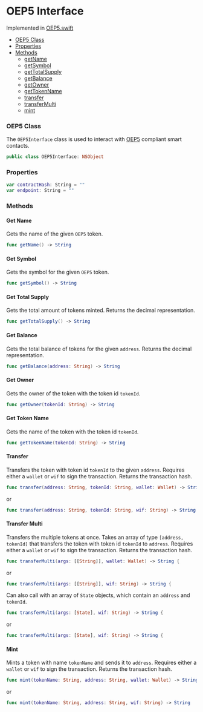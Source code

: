 # OEP5 Interface

Implemented in [OEP5.swift](https://github.com/Ryucoin/neovm-utils/blob/master/neovmUtils/Classes/OEP5.swift)

- [OEP5 Class](#oep5-class)
- [Properties](#properties)
- [Methods](#methods)
  - [getName](#get-name)
  - [getSymbol](#get-symbol)
  - [getTotalSupply](#get-total-supply)
  - [getBalance](#get-balance)
  - [getOwner](#get-owner)
  - [getTokenName](#get-token-name)
  - [transfer](#transfer)
  - [transferMulti](#transfer-multi)
  - [mint](#mint)


### OEP5 Class

The `OEP5Interface` class is used to interact with [OEP5](https://github.com/ontio/OEPs/blob/master/OEPS/OEP-5.mediawiki) compliant smart contacts.

``` swift
public class OEP5Interface: NSObject
```

### Properties

``` swift
var contractHash: String = ""
var endpoint: String = ""
```

### Methods

#### Get Name

Gets the name of the given `OEP5` token.

``` swift
func getName() -> String
```

#### Get Symbol

Gets the symbol for the given `OEP5` token.

``` swift
func getSymbol() -> String
```

#### Get Total Supply

Gets the total amount of tokens minted. Returns the decimal representation.

``` swift
func getTotalSupply() -> String
```

#### Get Balance

Gets the total balance of tokens for the given `address`. Returns the decimal representation.

``` swift
func getBalance(address: String) -> String
```

#### Get Owner

Gets the owner of the token with the token id `tokenId`.

``` swift
func getOwner(tokenId: String) -> String
```

#### Get Token Name

Gets the name of the token with the token id `tokenId`.

``` swift
func getTokenName(tokenId: String) -> String
```

#### Transfer

Transfers the token with token id `tokenId` to the given `address`. Requires either a `wallet` or `wif` to sign the transaction. Returns the transaction hash.

``` swift
func transfer(address: String, tokenId: String, wallet: Wallet) -> String
```
or
``` swift
func transfer(address: String, tokenId: String, wif: String) -> String
```

#### Transfer Multi

Transfers the multiple tokens at once. Takes an array of type `[address, tokenId]` that transfers the token with token id `tokenId` to `address`. Requires either a `wallet` or `wif` to sign the transaction. Returns the transaction hash.

``` swift
func transferMulti(args: [[String]], wallet: Wallet) -> String {
```
or
``` swift
func transferMulti(args: [[String]], wif: String) -> String {
```

Can also call with an array of `State` objects, which contain an `address` and `tokenId`.

``` swift
func transferMulti(args: [State], wif: String) -> String {
```
or
``` swift
func transferMulti(args: [State], wif: String) -> String {
```

#### Mint

Mints a token with name `tokenName` and sends it to `address`. Requires either a `wallet` or `wif` to sign the transaction. Returns the transaction hash.

``` swift
func mint(tokenName: String, address: String, wallet: Wallet) -> String
```
or
``` swift
func mint(tokenName: String, address: String, wif: String) -> String
```
